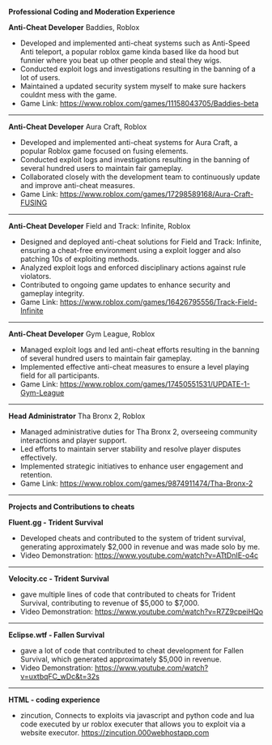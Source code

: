 **Professional Coding and Moderation Experience**

**Anti-Cheat Developer**
Baddies, Roblox
- Developed and implemented anti-cheat systems such as Anti-Speed Anti teleport, a popular roblox game kinda based like da hood but funnier where you beat up other people and steal they wigs.
- Conducted exploit logs and investigations resulting in the banning of a lot of users.
- Maintained a updated security system myself to make sure hackers couldnt mess with the game.
- Game Link: https://www.roblox.com/games/11158043705/Baddies-beta

------
**Anti-Cheat Developer**
Aura Craft, Roblox
- Developed and implemented anti-cheat systems for Aura Craft, a popular Roblox game focused on fusing elements.
- Conducted exploit logs and investigations resulting in the banning of several hundred users to maintain fair gameplay.
- Collaborated closely with the development team to continuously update and improve anti-cheat measures.
- Game Link: https://www.roblox.com/games/17298589168/Aura-Craft-FUSING

------

**Anti-Cheat Developer**
Field and Track: Infinite, Roblox
- Designed and deployed anti-cheat solutions for Field and Track: Infinite, ensuring a cheat-free environment using a exploit logger and also patching 10s of exploiting methods.
- Analyzed exploit logs and enforced disciplinary actions against rule violators.
- Contributed to ongoing game updates to enhance security and gameplay integrity.
- Game Link: https://www.roblox.com/games/16426795556/Track-Field-Infinite

------

**Anti-Cheat Developer**
Gym League, Roblox

- Managed exploit logs and led anti-cheat efforts resulting in the banning of several hundred users to maintain fair gameplay.
- Implemented effective anti-cheat measures to ensure a level playing field for all participants.
- Game Link: https://www.roblox.com/games/17450551531/UPDATE-1-Gym-League

-------

**Head Administrator**
Tha Bronx 2, Roblox
- Managed administrative duties for Tha Bronx 2, overseeing community interactions and player support.
- Led efforts to maintain server stability and resolve player disputes effectively.
- Implemented strategic initiatives to enhance user engagement and retention.
- Game Link: https://www.roblox.com/games/9874911474/Tha-Bronx-2

------

**Projects and Contributions to cheats**

**Fluent.gg - Trident Survival**
- Developed cheats and contributed to the system of trident survival, generating approximately $2,000 in revenue and was made solo by me.
- Video Demonstration: https://www.youtube.com/watch?v=ATtDnIE-o4c

------

**Velocity.cc - Trident Survival**
- gave multiple lines of code that contributed to cheats for Trident Survival, contributing to revenue of $5,000 to $7,000.
- Video Demonstration: https://www.youtube.com/watch?v=R7Z9cpeiHQo

------

**Eclipse.wtf - Fallen Survival**
- gave a lot of code that contributed to cheat development for Fallen Survival, which generated approximately $5,000 in revenue.
- Video Demonstration: https://www.youtube.com/watch?v=uxtbqFC_wDc&t=32s

---
**HTML - coding experience**
- zincution, Connects to exploits via javascript and python code and lua code executed by ur roblox executer that allows you to exploit via a website executor.
https://zincution.000webhostapp.com
